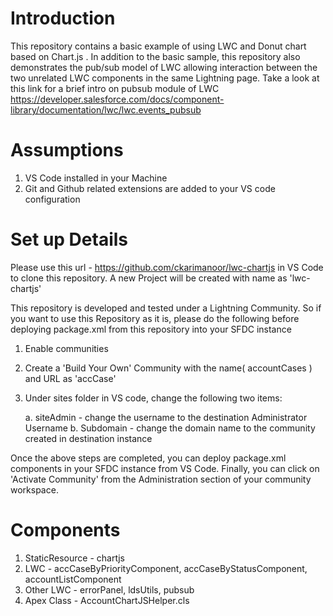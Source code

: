 # Introduction

This repository contains a basic example of using LWC and Donut chart based on Chart.js .
In addition to the basic sample, this repository also demonstrates the pub/sub model of LWC allowing interaction between the two unrelated LWC components in the same Lightning page.
Take a look at this link for a brief intro on pubsub module of LWC
https://developer.salesforce.com/docs/component-library/documentation/lwc/lwc.events_pubsub 

# Assumptions

1. VS Code installed in your Machine
2. Git and Github related extensions are added to your VS code configuration

# Set up Details
Please use this url - https://github.com/ckarimanoor/lwc-chartjs in VS Code to clone this repository.
A new Project will be created with name as 'lwc-chartjs'

This repository is developed and tested under a Lightning Community. 
So if you want to use this Repository as it is, please do the following before deploying package.xml from this repository into your SFDC instance
1. Enable communities
2. Create a 'Build Your Own' Community with the name( accountCases ) and URL as 'accCase'
3. Under sites folder in VS code, change the following two items:

    a. siteAdmin - change the username to the destination Administrator Username
    b. Subdomain - change the domain name to the community created in destination instance

Once the above steps are completed, you can deploy package.xml components in your SFDC instance from VS Code. 
Finally, you can click on 'Activate Community' from the Administration section of your community workspace.

# Components
1. StaticResource - chartjs
2. LWC - accCaseByPriorityComponent, accCaseByStatusComponent, accountListComponent
3. Other LWC - errorPanel, ldsUtils, pubsub
4. Apex Class - AccountChartJSHelper.cls